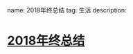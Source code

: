 name: 2018年终总结
tag: 生活
description: 

# [2018年终总结](https://huayifeng.top/2018nian-zhong-zong-jie/)

